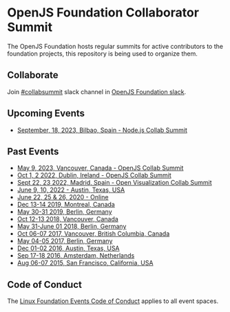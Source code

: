 # OpenJS Foundation Collaborator Summit

The OpenJS Foundation hosts regular summits for active contributors to the foundation projects, this repository is being used to organize them.

## Collaborate

Join [#collabsummit](https://openjs-foundation.slack.com/archives/CPE10404W) slack channel in [OpenJS Foundation slack](https://slack-invite.openjsf.org/).

## Upcoming Events

- [September, 18, 2023, Bilbao, Spain - Node.js Collab Summit](https://github.com/openjs-foundation/summit/issues/360)

## Past Events

- [May 9, 2023, Vancouver, Canada - OpenJS Collab Summit](https://github.com/openjs-foundation/summit/issues/343)
- [Oct 1, 2 2022, Dublin, Ireland - OpenJS Collab Summit](https://github.com/openjs-foundation/summit/issues/323)
- [Sept 22, 23 2022, Madrid, Spain - Open Visualization Collab Summit](https://github.com/openjs-foundation/summit/issues/328)
- [June 9, 10, 2022 - Austin, Texas, USA](https://github.com/openjs-foundation/summit/issues/310)
- [June 22, 25 & 26, 2020 - Online](https://github.com/openjs-foundation/summit/issues/236)
- [Dec 13-14 2019, Montreal, Canada](https://github.com/openjs-foundation/summit/issues/202)
- [May 30-31 2019, Berlin, Germany](https://github.com/nodejs/summit/issues/135)
- [Oct 12-13 2018, Vancouver, Canada](https://github.com/nodejs/summit/issues/59)
- [May 31-June 01 2018, Berlin, Germany](https://github.com/nodejs/summit/issues/60)
- [Oct 06-07 2017, Vancouver, British Columbia, Canada](https://github.com/nodejs/summit/issues/44)
- [May 04-05 2017, Berlin, Germany](https://github.com/nodejs/summit/issues/39)
- [Dec 01-02 2016, Austin, Texas, USA](https://github.com/nodejs/summit/issues/35)
- [Sep 17-18 2016, Amsterdam, Netherlands](https://github.com/nodejs/summit/issues/16)
- [Aug 06-07 2015, San Francisco, California, USA](https://github.com/nodejs/summit/issues/1)

## Code of Conduct

The [Linux Foundation Events Code of Conduct](https://events.linuxfoundation.org/about/code-of-conduct/) applies to all event spaces.
